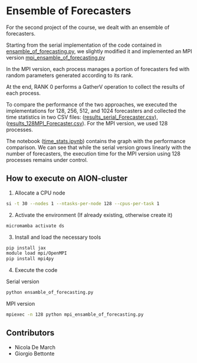# Ensemble of Forecasters
For the second project of the course, we dealt with an ensemble of forecasters.

Starting from the serial implementation of the code contained in [ensamble_of_forecasting.py](./ensamble_of_forecasting.py), we slightly modified it and implemented an MPI version [mpi_ensamble_of_forecasting.py](./mpi_ensamble_of_forecasting.py)

In the MPI version, each process manages a portion of forecasters fed with random parameters generated according to its rank.

At the end, RANK 0 performs a GatherV operation to collect the results of each process.

To compare the performance of the two approaches, we executed the implementations for 128, 256, 512, and 1024 forecasters and collected the time statistics in two CSV files: ([results_serial_Forecaster.csv](./results_serial_Forecaster.csv)), ([results_128MPI_Forecaster.csv](./results_128MPI_Forecaster.csv)). For the MPI version, we used 128 processes.

The notebook ([time_stats.ipynb](./time_stats.ipynb)) contains the graph with the performance comparison. We can see that while the serial version grows linearly with the number of forecasters, the execution time for the MPI version using 128 processes remains under control.


## How to execute on AION-cluster
1) Allocate a CPU node
```bash
si -t 30 --nodes 1 --ntasks-per-node 128 --cpus-per-task 1
```

2) Activate the environment (If already existing, otherwise create it)
```bash
micromamba activate ds
```

3) Install and load the necessary tools
```bash
pip install jax
module load mpi/OpenMPI
pip install mpi4py
```

4) Execute the code

Serial version
```bash
python ensamble_of_forecasting.py
```
MPI version
```bash
mpiexec -n 128 python mpi_ensamble_of_forecasting.py
```


## Contributors
- Nicola De March
- Giorgio Bettonte
